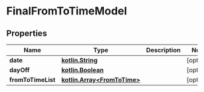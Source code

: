 # FinalFromToTimeModel

## Properties
Name | Type | Description | Notes
------------ | ------------- | ------------- | -------------
**date** | [**kotlin.String**](.md) |  |  [optional]
**dayOff** | [**kotlin.Boolean**](.md) |  |  [optional]
**fromToTimeList** | [**kotlin.Array&lt;FromToTime&gt;**](FromToTime.md) |  |  [optional]
